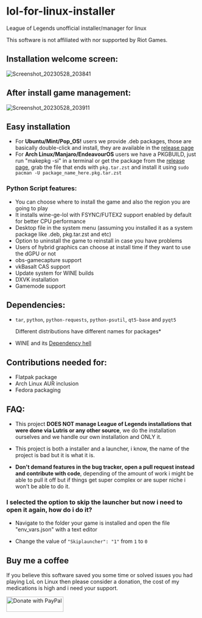 # lol-for-linux-installer

League of Legends unofficial installer/manager for linux

This software is not affiliated with nor supported by Riot Games.

## Installation welcome screen:
![Screenshot_20230528_203841](https://github.com/kassindornelles/lol-for-linux-installer/assets/40970965/dc0d48b9-a1fc-440c-9bbc-28ba47966011)

## After install game management:
![Screenshot_20230528_203911](https://github.com/kassindornelles/lol-for-linux-installer/assets/40970965/0c19955c-a2f6-4109-9c76-be9f6236d71b)



## Easy installation
- For <b>Ubuntu/Mint/Pop_OS!</b> users we provide .deb packages, those are basically double-click and install, they are available in the [release page](https://github.com/kassindornelles/lol-for-linux-installer/releases)
- For <b>Arch Linux/Manjaro/EndeavourOS</b> users we have a PKGBUILD, just run "makepkg -si" in a terminal or get the package from the [release page](https://github.com/kassindornelles/lol-for-linux-installer/releases), grab the file that ends with `pkg.tar.zst` and install it using `sudo pacman -U package_name_here.pkg.tar.zst`

### Python Script features:
- You can choose where to install the game and also the region you are going to play
- It installs wine-ge-lol with FSYNC/FUTEX2 support enabled by default for better CPU performance
- Desktop file in the system menu (assuming you installed it as a system package like .deb, pkg.tar.zst and etc)
- Option to uninstall the game to reinstall in case you have problems
- Users of hybrid graphics can choose at install time if they want to use the dGPU or not
- obs-gamecapture support
- vkBasalt CAS support
- Update system for WINE builds
- DXVK installation
- Gamemode support

## <a name="dependencies"></a> Dependencies:
- `tar`, `python`, `python-requests`, `python-psutil`, `qt5-base` and `pyqt5`

   Different distributions have different names for packages*
   
- WINE and its [Dependency hell](https://www.gloriouseggroll.tv/how-to-get-out-of-wine-dependency-hell/)

## Contributions needed for:
- Flatpak package
- Arch Linux AUR inclusion
- Fedora packaging

## FAQ:
- This project <b>DOES NOT manage League of Legends installations that were done via Lutris or any other source</b>, we do the installation ourselves and we handle our own installation and ONLY it.

- This project is both a installer and a launcher, i know, the name of the project is bad but it is what it is.

- <b> Don't demand features in the bug tracker, open a pull request instead and contribute with code</b>, depending of the amount of work i might be able to pull it off but if things get super complex or are super niche i won't be able to do it.

### I selected the option to skip the launcher but now i need to open it again, how do i do it?

- Navigate to the folder your game is installed and open the file "env_vars.json" with a text editor

- Change the value of `"Skiplauncher": "1"` from `1` to `0`

## Buy me a coffee
If you believe this software saved you some time or solved issues you had playing LoL on Linux then please consider a donation, the cost of my medications is high and i need your support.

<a href="https://www.paypal.com/donate/?hosted_button_id=UMJWYGDH2RC7E"><img src="https://github.com/andreostrovsky/donate-with-paypal/blob/master/grey.svg" alt="Donate with PayPal" width="150" height="40"></a>

